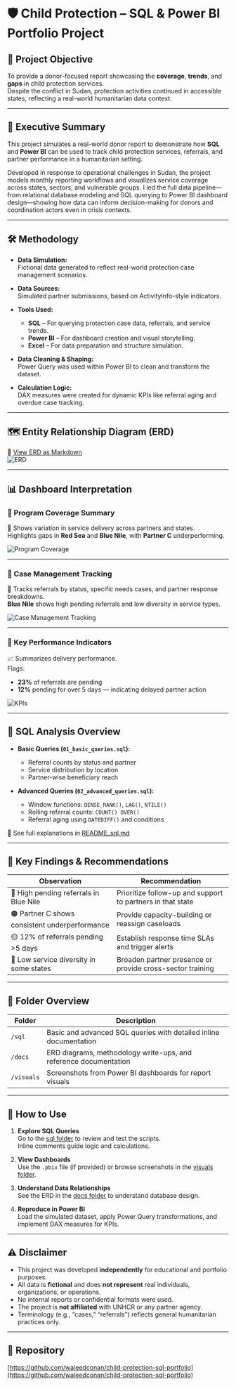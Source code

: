 # 🛡️ Child Protection – SQL & Power BI Portfolio Project

## 🎯 Project Objective

To provide a donor-focused report showcasing the **coverage**, **trends**, and **gaps** in child protection services.  
Despite the conflict in Sudan, protection activities continued in accessible states, reflecting a real-world humanitarian data context.

---

## 📝 Executive Summary

This project simulates a real-world donor report to demonstrate how **SQL** and **Power BI** can be used to track child protection services, referrals, and partner performance in a humanitarian setting.

Developed in response to operational challenges in Sudan, the project models monthly reporting workflows and visualizes service coverage across states, sectors, and vulnerable groups. I led the full data pipeline—from relational database modeling and SQL querying to Power BI dashboard design—showing how data can inform decision-making for donors and coordination actors even in crisis contexts.

---

## 🛠️ Methodology

- **Data Simulation:**  
  Fictional data generated to reflect real-world protection case management scenarios.

- **Data Sources:**  
  Simulated partner submissions, based on ActivityInfo-style indicators.

- **Tools Used:**
  - **SQL** – For querying protection case data, referrals, and service trends.  
  - **Power BI** – For dashboard creation and visual storytelling.  
  - **Excel** – For data preparation and structure simulation.

- **Data Cleaning & Shaping:**  
  Power Query was used within Power BI to clean and transform the dataset.

- **Calculation Logic:**  
  DAX measures were created for dynamic KPIs like referral aging and overdue case tracking.

---

## 🗺️ Entity Relationship Diagram (ERD)

📎 [View ERD as Markdown](https://github.com/waleedconan/child-protection-sql-portfolio/blob/main/docs/ERD.md)  
![ERD](https://raw.githubusercontent.com/waleedconan/child-protection-sql-portfolio/main/docs/child_protection_erd.png)

---

## 📊 Dashboard Interpretation

### 🔹 Program Coverage Summary  
🧭 Shows variation in service delivery across partners and states.  
Highlights gaps in **Red Sea** and **Blue Nile**, with **Partner C** underperforming.

![Program Coverage](https://raw.githubusercontent.com/waleedconan/child-protection-sql-portfolio/main/visuals/v1%20Child%20Protection%20Donor%20Report%201.png)

---

### 🔹 Case Management Tracking  
📌 Tracks referrals by status, specific needs cases, and partner response breakdowns.  
**Blue Nile** shows high pending referrals and low diversity in service types.

![Case Management Tracking](https://raw.githubusercontent.com/waleedconan/child-protection-sql-portfolio/main/visuals/v2%20Case%20Management%20Tracking.png)

---

### 🔹 Key Performance Indicators  
📈 Summarizes delivery performance.  
Flags:  
- **23%** of referrals are pending  
- **12%** pending for over 5 days — indicating delayed partner action

![KPIs](https://raw.githubusercontent.com/waleedconan/child-protection-sql-portfolio/main/visuals/v3%20KPIs.png)

---

## 🧮 SQL Analysis Overview

- **Basic Queries (`01_basic_queries.sql`):**
  - Referral counts by status and partner  
  - Service distribution by location  
  - Partner-wise beneficiary reach

- **Advanced Queries (`02_advanced_queries.sql`):**
  - Window functions: `DENSE_RANK()`, `LAG()`, `NTILE()`  
  - Rolling referral counts: `COUNT() OVER()`  
  - Referral aging using `DATEDIFF()` and conditions

📄 See full explanations in [README_sql.md](https://github.com/waleedconan/child-protection-sql-portfolio/blob/main/sql/README_sql.md)

---

## 📌 Key Findings & Recommendations

| Observation                                 | Recommendation                                              |
|---------------------------------------------|--------------------------------------------------------------|
| 🔴 High pending referrals in Blue Nile      | Prioritize follow-up and support to partners in that state   |
| 🟠 Partner C shows consistent underperformance | Provide capacity-building or reassign caseloads              |
| 🟡 12% of referrals pending >5 days         | Establish response time SLAs and trigger alerts              |
| 🔵 Low service diversity in some states     | Broaden partner presence or provide cross-sector training    |

---

## 📂 Folder Overview

| Folder       | Description                                                        |
|--------------|--------------------------------------------------------------------|
| `/sql`       | Basic and advanced SQL queries with detailed inline documentation  |
| `/docs`      | ERD diagrams, methodology write-ups, and reference documentation    |
| `/visuals`   | Screenshots from Power BI dashboards for report visuals             |

---

## 🚀 How to Use

1. **Explore SQL Queries**  
   Go to the [sql folder](https://github.com/waleedconan/child-protection-sql-portfolio/tree/main/sql) to review and test the scripts.  
   Inline comments guide logic and calculations.

2. **View Dashboards**  
   Use the `.pbix` file (if provided) or browse screenshots in the [visuals folder](https://github.com/waleedconan/child-protection-sql-portfolio/tree/main/visuals).

3. **Understand Data Relationships**  
   See the ERD in the [docs folder](https://github.com/waleedconan/child-protection-sql-portfolio/tree/main/docs) to understand database design.

4. **Reproduce in Power BI**  
   Load the simulated dataset, apply Power Query transformations, and implement DAX measures for KPIs.

---

## ⚠️ Disclaimer

- This project was developed **independently** for educational and portfolio purposes.  
- All data is **fictional** and does **not represent** real individuals, organizations, or operations.  
- No internal reports or confidential formats were used.  
- The project is **not affiliated** with UNHCR or any partner agency.  
- Terminology (e.g., “cases,” “referrals”) reflects general humanitarian practices only.

---

## 🔗 Repository

[https://github.com/waleedconan/child-protection-sql-portfolio](https://github.com/waleedconan/child-protection-sql-portfolio)
